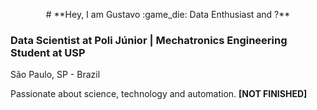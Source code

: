 <p align="center">
# **Hey, I am Gustavo :game_die: Data Enthusiast and ?**

### Data Scientist at Poli Júnior | Mechatronics Engineering Student at USP
</p>

São Paulo, SP - Brazil

Passionate about science, technology and automation. **[NOT FINISHED]**


